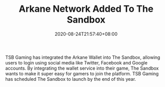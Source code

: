 ﻿---
title: "Arkane Network Added To The Sandbox"
date: 2020-08-24T21:57:40+08:00
lastmod: 2020-08-24T16:45:40+08:00
draft: false
authors: ["Marnia"]
description: "TSB Gaming has integrated the Arkane Wallet into The Sandbox, allowing users to login using social media like Twitter, Facebook and Google accounts. By integrating the wallet service into their game, The Sandbox wants to make it super easy for gamers to join the platform. TSB Gaming has scheduled The Sandbox to launch by the end of this year."
featuredImage: "arkane-network-added-to-the-sandbox.jpg"
tags: ["Strategy Games","Play to Earn"]
categories: ["news"]
news: ["Strategy Games"]
weight: 
lightgallery: true
pinned: false
recommend: false
recommend1: false
---

TSB Gaming has integrated the Arkane Wallet into The Sandbox, allowing users to login using social media like Twitter, Facebook and Google accounts. By integrating the wallet service into their game, The Sandbox wants to make it super easy for gamers to join the platform. TSB Gaming has scheduled The Sandbox to launch by the end of this year.

<!--more-->

